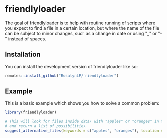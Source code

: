 
# friendlyloader

<!-- badges: start -->
<!-- badges: end -->

The goal of friendlyloader is to help with routine running of scripts 
where you expect to find a file in a certain location, but where the
name of the file can be subject to minor changes, such as a change in 
date or using "_" or "-" instead of spaces.

## Installation

You can install the development version of friendlyloader like so:

``` r
remotes::install_github("RosalynLP/friendlyloader")
```

## Example

This is a basic example which shows you how to solve a common problem:

``` r
library(friendlyloader)

# This will look for files inside data/ with "apples" or "oranges" in the name, 
# and return a list of possibilities.
suggest_alternative_files(keywords = c("apples", "oranges"), location = "data/")
```

